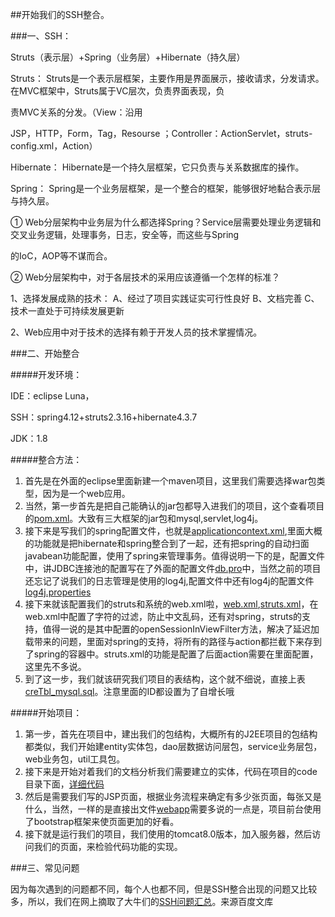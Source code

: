 ##开始我们的SSH整合。


###一、SSH： 

Struts（表示层）+Spring（业务层）+Hibernate（持久层） 

Struts： Struts是一个表示层框架，主要作用是界面展示，接收请求，分发请求。在MVC框架中，Struts属于VC层次，负责界面表现，负

责MVC关系的分发。（View：沿用

JSP，HTTP，Form，Tag，Resourse ；Controller：ActionServlet，struts-config.xml，Action）

Hibernate： Hibernate是一个持久层框架，它只负责与关系数据库的操作。 

Spring： Spring是一个业务层框架，是一个整合的框架，能够很好地黏合表示层与持久层。 

① Web分层架构中业务层为什么都选择Spring？Service层需要处理业务逻辑和交叉业务逻辑，处理事务，日志，安全等，而这些与Spring

的IoC，AOP等不谋而合。 

② Web分层架构中，对于各层技术的采用应该遵循一个怎样的标准？ 

1、选择发展成熟的技术： A、经过了项目实践证实可行性良好 B、文档完善 C、技术一直处于可持续发展更新 

2、Web应用中对于技术的选择有赖于开发人员的技术掌握情况。


###二、开始整合

#####开发环境：

  IDE：eclipse Luna，
  
  SSH：spring4.12+struts2.3.16+hibernate4.3.7
  
  JDK：1.8
  
  
#####整合方法：

1. 首先是在外面的eclipse里面新建一个maven项目，这里我们需要选择war包类型，因为是一个web应用。
2. 当然，第一步首先是把自己能确认的jar包都导入进我们的项目，这个查看项目的[pom.xml](resourse/pom.xml)。大致有三大框架的jar包和mysql,servlet,log4j。
3. 接下来是写我们的spring配置文件，也就是[applicationcontext.xml](resourse/applicationContext.xml),里面大概的功能就是把hibernate和spring整合到了一起，还有把spring的自动扫面javabean功能配置，使用了spring来管理事务。值得说明一下的是，配置文件中，讲JDBC连接池的配置写在了外面的配置文件[db.pro](resourse/db.properties)中，当然之前的项目还忘记了说我们的日志管理是使用的log4j,配置文件中还有log4j的配置文件[log4j.properties](resourse/log4j.properties)
4. 接下来就该配置我们的struts和系统的web.xml啦，[web.xml](resourse/web.xml),[struts.xml](resourse/struts.xml)，在web.xml中配置了字符的过滤，防止中文乱码，还有对spring，struts的支持，值得一说的是其中配置的openSessionInViewFilter方法，解决了延迟加载带来的问题，里面对spring的支持，将所有的路径与action都拦截下来存到了spring的容器中。struts.xml的功能是配置了后面action需要在里面配置，这里先不多说。
5. 到了这一步，我们就该研究我们项目的表结构，这个就不细说，直接上表[creTbl_mysql.sql](resourse/creTbl_mysql.sql)。注意里面的ID都设置为了自增长哦

#####开始项目：

1. 第一步，首先在项目中，建出我们的包结构，大概所有的J2EE项目的包结构都类似，我们开始建entity实体包，dao层数据访问层包，service业务层包，web业务包，util工具包。
2. 接下来是开始对着我们的文档分析我们需要建立的实体，代码在项目的code目录下面，[详细代码](/code/index.md)
3. 然后是需要我们写的JSP页面，根据业务流程来确定有多少张页面，每张又是什么，当然，一样的是直接出文件[webapp](webapp/index.md)需要多说的一点是，项目前台使用了bootstrap框架来使页面更加的好看。
4. 接下就是运行我们的项目，我们使用的tomcat8.0版本，加入服务器，然后访问我们的页面，来检验代码功能的实现。



###三、常见问题


因为每次遇到的问题都不同，每个人也都不同，但是SSH整合出现的问题又比较多，所以，我们在网上摘取了大牛们的[SSH问题汇总](http://wenku.baidu.com/link?url=eXlNx93iv1YyMpeulp2jxQWFpY8fup1_0gKGZR9P1JGRAoMizzu_f0kqL1I2-yuAZG-QKoa4LeeehSmNoDLh47LJUCo-u12tuMaEx8EiAIa)。来源百度文库